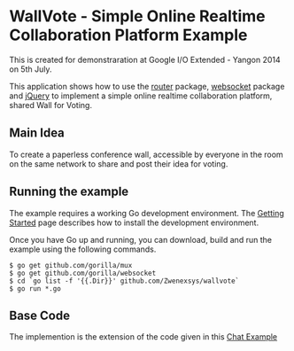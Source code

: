 # WallVote - Simple Online Realtime Collaboration Platform Example

This is created for demonstraration at Google I/O Extended - Yangon 2014 on 5th July.

This application shows how to use the
[router](https://github.com/gorilla/mux) package,
[websocket](https://github.com/gorilla/websocket) package and
[jQuery](http://jquery.com) to implement a simple online realtime collaboration platform, shared Wall for Voting.

## Main Idea

To create a paperless conference wall, accessible by everyone in the room on the same network to share and post their idea for voting.

## Running the example

The example requires a working Go development environment. The [Getting
Started](http://golang.org/doc/install) page describes how to install the
development environment.

Once you have Go up and running, you can download, build and run the example
using the following commands.

    $ go get github.com/gorilla/mux
    $ go get github.com/gorilla/websocket
    $ cd `go list -f '{{.Dir}}' github.com/Zwenexsys/wallvote`
    $ go run *.go

## Base Code

The implemention is the extension of the code given in this [Chat Example](https://github.com/gorilla/websocket/tree/master/examples/chat)
